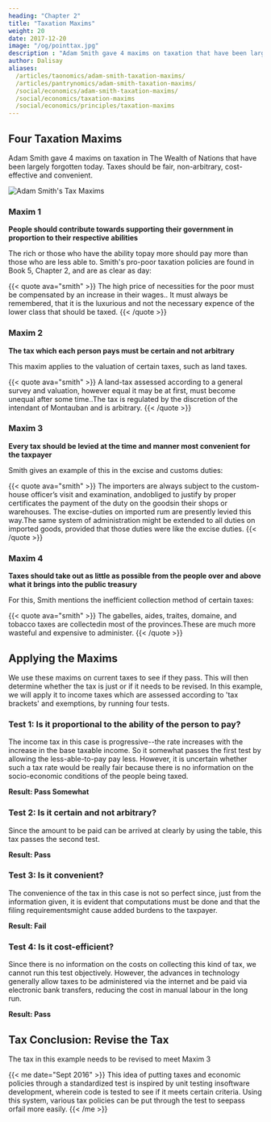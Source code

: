 ```yaml
---
heading: "Chapter 2"
title: "Taxation Maxims"
weight: 20
date: 2017-12-20
image: "/og/pointtax.jpg"
description : "Adam Smith gave 4 maxims on taxation that have been largely forgotten. We bring them back to help solve tax evasion and budget deficits"
author: Dalisay
aliases:
  /articles/taonomics/adam-smith-taxation-maxims/
  /articles/pantrynomics/adam-smith-taxation-maxims/
  /social/economics/adam-smith-taxation-maxims/
  /social/economics/taxation-maxims
  /social/economics/principles/taxation-maxims
---
```




## Four Taxation Maxims

Adam Smith gave 4 maxims on taxation in The Wealth of Nations that have been largely forgotten today. Taxes should be fair, non-arbitrary, cost-effective and convenient.

![Adam Smith's Tax Maxims](/images/infotaxmaxims.jpg)


### Maxim 1

**People should contribute towards supporting their government in proportion to their respective abilities**

The rich or those who have the ability topay more should pay more than those who are less able to. Smith's pro-poor taxation policies are found in Book 5, Chapter 2, and are as clear as day:

{{< quote ava="smith" >}}
The high price of necessities for the poor must be compensated by an increase in their wages.. It must always be remembered, that it is the luxurious and not the necessary expence of the lower class that should be taxed.
{{< /quote >}}


### Maxim 2

**The tax which each person pays must be certain and not arbitrary**

This maxim applies to the valuation of certain taxes, such as land taxes.

{{< quote ava="smith" >}}
A land-tax assessed according to a general survey and valuation, however equal it may be at first, must become unequal after some time..The tax is regulated by the discretion of the intendant of Montauban and is arbitrary.
{{< /quote >}}



### Maxim 3

**Every tax should be levied at the time and manner most convenient for the taxpayer**

Smith gives an example of this in the excise and customs duties:

{{< quote ava="smith" >}}
The importers are always subject to the custom-house officer’s visit and examination, andobliged to justify by proper certificates the payment of the duty on the goodsin their shops or warehouses. The excise-duties on imported rum are presently levied this way.The same system of administration might be extended to all duties on imported goods, provided that those duties were like the excise duties.
{{< /quote >}}


### Maxim 4

**Taxes should take out as little as possible from the people over and above what it brings into the public treasury**

For this, Smith mentions the inefficient collection method of certain taxes:

{{< quote ava="smith" >}}
The gabelles, aides, traites, domaine, and tobacco taxes are collectedin most of the provinces.These are much more wasteful and expensive to administer.
{{< /quote >}}




## Applying the Maxims

We use these maxims on current taxes to see if they pass. This will then determine whether the tax is just or if it needs to be revised. In this example, we will apply it to income taxes which are assessed according to 'tax brackets' and exemptions, by running four tests.



### Test 1: Is it proportional to the ability of the person to pay?

The income tax in this case is progressive--the rate increases with the increase in the base taxable income. So it somewhat passes the first test by allowing the less-able-to-pay pay less. However, it is uncertain whether such a tax rate would be really fair because there is no information on the socio-economic conditions of the people being taxed.

**Result: Pass Somewhat**



### Test 2: Is it certain and not arbitrary?

Since the amount to be paid can be arrived at clearly by using the table, this tax passes the second test.

**Result: Pass**


### Test 3: Is it convenient?

The convenience of the tax in this case is not so perfect since, just from the information given, it is evident that computations must be done and that the filing requirementsmight cause added burdens to the taxpayer.

**Result: Fail**



### Test 4: Is it cost-efficient?

Since there is no information on the costs on collecting this kind of tax, we cannot run this test objectively. However, the advances in technology generally allow taxes to be administered via the internet and be paid via electronic bank transfers, reducing the cost in manual labour in the long run.

**Result: Pass**


## Tax Conclusion: Revise the Tax

The tax in this example needs to be revised to meet Maxim 3


{{< me date="Sept 2016" >}}
This idea of putting taxes and economic policies through a standardized test is inspired by unit testing insoftware development, wherein code is tested to see if it meets certain criteria. Using this system, various tax policies can be put through the test to seepass orfail more easily.
{{< /me >}}
